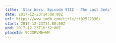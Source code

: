 ```yaml
---
title: 'Star Wars: Episode VIII - The Last Jedi'
date: 2017-12-23T14:00:00Z
url: https://www.imdb.com/title/tt02527336/
start: 2017-12-23T14:00:00Z
end: 2017-12-23T16:32:00Z
placeId: 9C2XRVM6+HM
---
```

